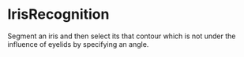 # IrisRecognition
Segment an iris and then select its that contour which is not under the influence of eyelids by specifying an angle.
